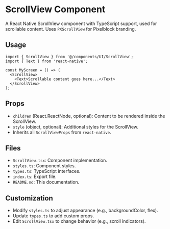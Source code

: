 # ScrollView Component

A React Native ScrollView component with TypeScript support, used for scrollable content. Uses `PXScrollView` for Pixelblock branding.

## Usage

```tsx
import { ScrollView } from '@/components/UI/ScrollView';
import { Text } from 'react-native';

const MyScreen = () => (
  <ScrollView>
    <Text>Scrollable content goes here...</Text>
  </ScrollView>
);
```

## Props

- `children` (React.ReactNode, optional): Content to be rendered inside the ScrollView.
- `style` (object, optional): Additional styles for the ScrollView.
- Inherits all `ScrollViewProps` from `react-native`.

## Files

- `ScrollView.tsx`: Component implementation.
- `styles.ts`: Component styles.
- `types.ts`: TypeScript interfaces.
- `index.ts`: Export file.
- `README.md`: This documentation.

## Customization

- Modify `styles.ts` to adjust appearance (e.g., backgroundColor, flex).
- Update `types.ts` to add custom props.
- Edit `ScrollView.tsx` to change behavior (e.g., scroll indicators).